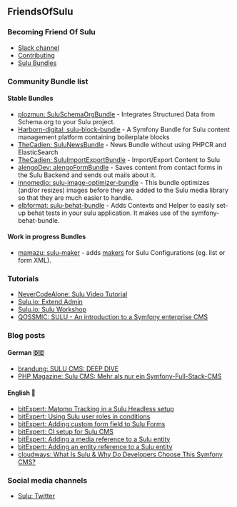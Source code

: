 ## FriendsOfSulu



### Becoming Friend Of Sulu

- [Slack channel](https://sulu.io/services/support)
- [Contributing](https://docs.sulu.io/en/2.5/developer/contributing/index.html)
- [Sulu Bundles](https://packagist.org/?type=sulu-bundle)

### Community Bundle list

#### Stable Bundles
- [plozmun: SuluSchemaOrgBundle](https://github.com/plozmun/SuluSchemaOrgBundle) - Integrates Structured Data from Schema.org to your Sulu project.
- [Harborn-digital: sulu-block-bundle](https://github.com/Harborn-digital/sulu-block-bundle) - A Symfony Bundle for Sulu content management platform containing boilerplate blocks
- [TheCadien: SuluNewsBundle](https://github.com/TheCadien/SuluNewsBundle) - News Bundle without using PHPCR and ElasticSearch
- [TheCadien: SuluImportExportBundle](https://github.com/TheCadien/SuluImportExportBundle) - Import/Export Content to Sulu
- [alengoDev: alengoFormBundle](https://github.com/alengodev/alengoFormBundle) - Saves content from contact forms in the Sulu Backend and sends out mails about it.
- [innomedio: sulu-image-optimizer-bundle](https://github.com/innomedio/sulu-image-optimizer-bundle) - This bundle optimizes (and/or resizes) images before they are added to the Sulu media library so that they are much easier to handle.
- [elbformat: sulu-behat-bundle](https://github.com/elbformat/sulu-behat-bundle) - Adds Contexts and Helper to easily set-up behat tests in your sulu application. It makes use of the symfony-behat-bundle.

#### Work in progress Bundles
- [mamazu: sulu-maker](https://github.com/mamazu/sulu-maker) - adds [makers](https://symfony.com/bundles/SymfonyMakerBundle/current/index.html) for Sulu Configurations (eg. list or form XML).


### Tutorials

- [NeverCodeAlone: Sulu Video Tutorial](https://www.youtube.com/watch?v=j869G2h7B2k&list=PLKrKzhBjw2Y_bsIrig7rNLCXgZyYGMRgH)
- [Sulu.io: Extend Admin](https://docs.sulu.io/en/2.5/book/extend-admin.html)
- [Sulu.io: Sulu Workshop](https://github.com/sulu/sulu-workshop)
- [QOSSMIC: SULU - An introduction to a Symfony enterprise CMS](https://www.youtube.com/watch?v=d66_3gJJMfY)
### Blog posts

#### German 🇩🇪
- [brandung: SULU CMS: DEEP DIVE](https://www.agentur-brandung.de/agentur/news/detail/sulu-cms-deep-dive/)
- [PHP Magazine: Sulu CMS: Mehr als nur ein Symfony-Full-Stack-CMS](https://entwickler.de/php/sulu-cms-symfony)

#### English 🏴󠁧󠁢󠁥󠁮󠁧󠁿
- [bitExpert: Matomo Tracking in a Sulu Headless setup](https://blog.bitexpert.de/blog/matomo_tracking_sulu_headless)
- [bitExpert: Using Sulu user roles in conditions](https://blog.bitexpert.de/blog/sulu_userroles_in_conditions)
- [bitExpert: Adding custom form field to Sulu Forms](https://blog.bitexpert.de/blog/sulu_forms_adding_formfield_type)
- [bitExpert: CI setup for Sulu CMS](https://blog.bitexpert.de/blog/sulu_ci_setup)
- [bitExpert: Adding a media reference to a Sulu entity](https://blog.bitexpert.de/blog/sulu_entity_with_media_reference)
- [bitExpert: Adding an entity reference to a Sulu entity](https://blog.bitexpert.de/blog/sulu_entities_referencing_entities)
- [cloudways: What Is Sulu & Why Do Developers Choose This Symfony CMS?](https://www.cloudways.com/blog/install-sulu-cms/)

### Social media channels

- [Sulu: Twitter](https://twitter.com/sulu)